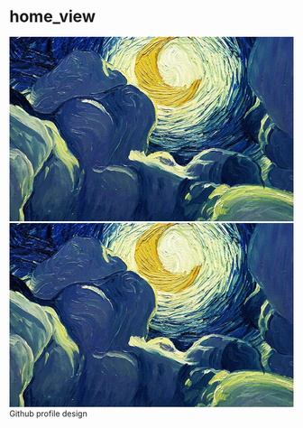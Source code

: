 # home_view

![Header Image](https://github.com/parthin-reeja/home_view/blob/main/sky.gif)
<img alt="Open in browser to view" src="https://github.com/parthin-reeja/home_view/blob/main/sky.gif">
Github profile design

